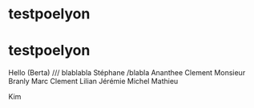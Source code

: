 ﻿# testpoelyon
# testpoelyon
Hello (Berta)  /// blablabla
Stéphane /blabla
Ananthee
Clement
Monsieur Branly
Marc
Clement
Lilian
Jérémie
Michel
Mathieu

Kim
